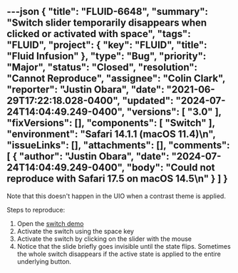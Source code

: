 ---json
{
  "title": "FLUID-6648",
  "summary": "Switch slider temporarily disappears when clicked or activated with space",
  "tags": "FLUID",
  "project": {
    "key": "FLUID",
    "title": "Fluid Infusion"
  },
  "type": "Bug",
  "priority": "Major",
  "status": "Closed",
  "resolution": "Cannot Reproduce",
  "assignee": "Colin Clark",
  "reporter": "Justin Obara",
  "date": "2021-06-29T17:22:18.028-0400",
  "updated": "2024-07-24T14:04:49.249-0400",
  "versions": [
    "3.0"
  ],
  "fixVersions": [],
  "components": [
    "Switch"
  ],
  "environment": "Safari 14.1.1 (macOS 11.4)\n",
  "issueLinks": [],
  "attachments": [],
  "comments": [
    {
      "author": "Justin Obara",
      "date": "2024-07-24T14:04:49.249-0400",
      "body": "Could not reproduce with Safari 17.5 on macOS 14.5\n"
    }
  ]
}
---
Note that this doesn't happen in the UIO when a contrast theme is applied.

Steps to reproduce:

1. Open the [switch demo](https://build-infusion.fluidproject.org/demos/switch/)
2. Activate the switch using the space key
3. Activate the switch by clicking on the slider with the mouse
4. Notice that the slide briefly goes invisible until the state flips. Sometimes the whole switch disappears if the active state is applied to the entire underlying button. 

        